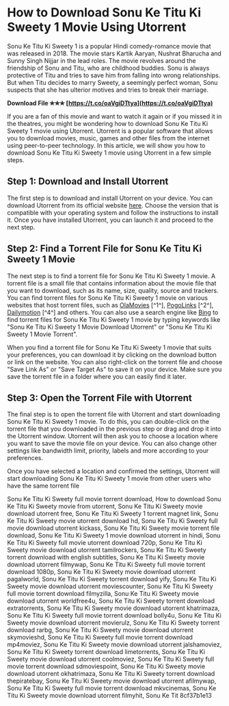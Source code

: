 
 
# How to Download Sonu Ke Titu Ki Sweety 1 Movie Using Utorrent
 
Sonu Ke Titu Ki Sweety 1 is a popular Hindi comedy-romance movie that was released in 2018. The movie stars Kartik Aaryan, Nushrat Bharucha and Sunny Singh Nijjar in the lead roles. The movie revolves around the friendship of Sonu and Titu, who are childhood buddies. Sonu is always protective of Titu and tries to save him from falling into wrong relationships. But when Titu decides to marry Sweety, a seemingly perfect woman, Sonu suspects that she has ulterior motives and tries to break their marriage.
 
**Download File ✯✯✯ [https://t.co/oaVgiDTtya](https://t.co/oaVgiDTtya)**


 
If you are a fan of this movie and want to watch it again or if you missed it in the theatres, you might be wondering how to download Sonu Ke Titu Ki Sweety 1 movie using Utorrent. Utorrent is a popular software that allows you to download movies, music, games and other files from the internet using peer-to-peer technology. In this article, we will show you how to download Sonu Ke Titu Ki Sweety 1 movie using Utorrent in a few simple steps.
 
## Step 1: Download and Install Utorrent
 
The first step is to download and install Utorrent on your device. You can download Utorrent from its official website [here](https://www.utorrent.com/). Choose the version that is compatible with your operating system and follow the instructions to install it. Once you have installed Utorrent, you can launch it and proceed to the next step.
 
## Step 2: Find a Torrent File for Sonu Ke Titu Ki Sweety 1 Movie
 
The next step is to find a torrent file for Sonu Ke Titu Ki Sweety 1 movie. A torrent file is a small file that contains information about the movie file that you want to download, such as its name, size, quality, source and trackers. You can find torrent files for Sonu Ke Titu Ki Sweety 1 movie on various websites that host torrent files, such as [OlaMovies](https://olamovies.cloud/sonu-ke-titu-ki-sweety-2018-hindi/) [^1^], [PogoLinks](https://pogolinks.art/movies/sonu-ke-titu-ki-sweety-2018/) [^2^], [Dailymotion](https://www.dailymotion.com/playlist/x6l8td) [^4^] and others. You can also use a search engine like [Bing](https://www.bing.com/) to find torrent files for Sonu Ke Titu Ki Sweety 1 movie by typing keywords like "Sonu Ke Titu Ki Sweety 1 Movie Download Utorrent" or "Sonu Ke Titu Ki Sweety 1 Movie Torrent".
 
When you find a torrent file for Sonu Ke Titu Ki Sweety 1 movie that suits your preferences, you can download it by clicking on the download button or link on the website. You can also right-click on the torrent file and choose "Save Link As" or "Save Target As" to save it on your device. Make sure you save the torrent file in a folder where you can easily find it later.
 
## Step 3: Open the Torrent File with Utorrent
 
The final step is to open the torrent file with Utorrent and start downloading Sonu Ke Titu Ki Sweety 1 movie. To do this, you can double-click on the torrent file that you downloaded in the previous step or drag and drop it into the Utorrent window. Utorrent will then ask you to choose a location where you want to save the movie file on your device. You can also change other settings like bandwidth limit, priority, labels and more according to your preferences.
 
Once you have selected a location and confirmed the settings, Utorrent will start downloading Sonu Ke Titu Ki Sweety 1 movie from other users who have the same torrent file
 
Sonu Ke Titu Ki Sweety full movie torrent download,  How to download Sonu Ke Titu Ki Sweety movie from utorrent,  Sonu Ke Titu Ki Sweety movie download utorrent free,  Sonu Ke Titu Ki Sweety 1 torrent magnet link,  Sonu Ke Titu Ki Sweety movie utorrent download hd,  Sonu Ke Titu Ki Sweety full movie download utorrent kickass,  Sonu Ke Titu Ki Sweety movie torrent file download,  Sonu Ke Titu Ki Sweety 1 movie download utorrent in hindi,  Sonu Ke Titu Ki Sweety full movie utorrent download 720p,  Sonu Ke Titu Ki Sweety movie download utorrent tamilrockers,  Sonu Ke Titu Ki Sweety torrent download with english subtitles,  Sonu Ke Titu Ki Sweety movie download utorrent filmywap,  Sonu Ke Titu Ki Sweety full movie torrent download 1080p,  Sonu Ke Titu Ki Sweety movie download utorrent pagalworld,  Sonu Ke Titu Ki Sweety torrent download yify,  Sonu Ke Titu Ki Sweety movie download utorrent moviescounter,  Sonu Ke Titu Ki Sweety full movie torrent download filmyzilla,  Sonu Ke Titu Ki Sweety movie download utorrent worldfree4u,  Sonu Ke Titu Ki Sweety torrent download extratorrents,  Sonu Ke Titu Ki Sweety movie download utorrent khatrimaza,  Sonu Ke Titu Ki Sweety full movie torrent download bolly4u,  Sonu Ke Titu Ki Sweety movie download utorrent movierulz,  Sonu Ke Titu Ki Sweety torrent download rarbg,  Sonu Ke Titu Ki Sweety movie download utorrent skymovieshd,  Sonu Ke Titu Ki Sweety full movie torrent download mp4moviez,  Sonu Ke Titu Ki Sweety movie download utorrent jalshamoviez,  Sonu Ke Titu Ki Sweety torrent download limetorrents,  Sonu Ke Titu Ki Sweety movie download utorrent coolmoviez,  Sonu Ke Titu Ki Sweety full movie torrent download sdmoviespoint,  Sonu Ke Titu Ki Sweety movie download utorrent okhatrimaza,  Sonu Ke Titu Ki Sweety torrent download thepiratebay,  Sonu Ke Titu Ki Sweety movie download utorrent afilmywap,  Sonu Ke Titu Ki Sweety full movie torrent download mkvcinemas,  Sonu Ke Titu Ki Sweety movie download utorrent filmyhit,  Sonu Ke Tit
 8cf37b1e13
 
